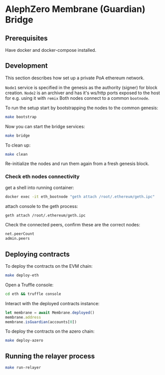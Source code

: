 # AlephZero Membrane (Guardian) Bridge

## Prerequisites

Have docker and docker-compose installed.

## Development

This section describes how set up a private PoA ethereum network.

`Node1` service is specified in the genesis as the authority (signer) for block creation.
`Node2` is an archiver and has it's ws/http ports exposed to the host for e.g. using it with `remix`
Both nodes connect to a common `bootnode`.

To run the setup start by bootstrapping the nodes to the common genesis:

```bash
make bootstrap
```

Now you can start the bridge services:

```bash
make bridge
```

To clean up:

```bash
make clean
```

Re-initialize the nodes and run them again from a fresh genesis block.

### Check eth nodes connectivity

get a shell into running container:

```bash
docker exec -it eth_bootnode "geth attach /root/.ethereum/geth.ipc"
```

attach console to the geth process:

```bash
geth attach /root/.ethereum/geth.ipc
```

Check the connected peers, confirm these are the correct nodes:

```bash
net.peerCount
admin.peers
```

## Deploying contracts

To deploy the contracts on the EVM chain:

```bash
make deploy-eth
```

Open a Truffle console:

```bash
cd eth && truffle console
```

Interact with the deployed contracts instance:

```javascript
let membrane = await Membrane.deployed()
membrane.address
membrane.isGuardian(accounts[0])
```

To deploy the contracts on the azero chain:

```bash
make deploy-azero
```

## Running the relayer process

```bash
make run-relayer
```

